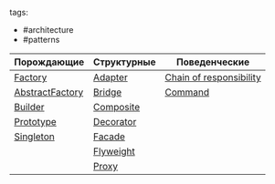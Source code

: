 tags:

- #architecture
- #patterns

| **Порождающие**                                                    | **Структурные**                                  | **Поведенческие**                                                                      |
| ------------------------------------------------------------------ | ------------------------------------------------ | -------------------------------------------------------------------------------------- |
| [Factory](./Creational/FactoryMethod/Factory_FactoryMethod.md)     | [Adapter](./Structural/Adapter/Adapter.md)       | [Chain of responsibility](./Behavioral/ChainOfResponsibility/ChainOfResponsibility.md) |
| [AbstractFactory](./Creational/AbstractFactory/AbstractFactory.md) | [Bridge](./Structural/Bridge/Bridge.md)          | [Command](./Behavioral/Command/Command.md)                                             |
| [Builder](./Creational/Builder/Builder.md)                         | [Composite](./Structural/Composite/Composite.md) |                                                                                        |
| [Prototype](./Creational/Prototype/Prototype.md)                   | [Decorator](./Structural/Decorator/Decorator.md) |                                                                                        |
| [Singleton](./Creational/Singleton/Singleton.md)                   | [Facade](./Structural/Facade/Facade.md)          |                                                                                        |
|                                                                    | [Flyweight](./Structural/Flyweight/Flyweight.md) |                                                                                        |
|                                                                    | [Proxy](./Structural/Proxy/Proxy.md)             |                                                                                        |

